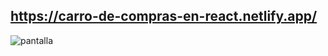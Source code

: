 ## https://carro-de-compras-en-react.netlify.app/

![pantalla](https://user-images.githubusercontent.com/68760595/150700985-92af4c8e-3ddc-4fca-81b6-23596de26df0.png)


